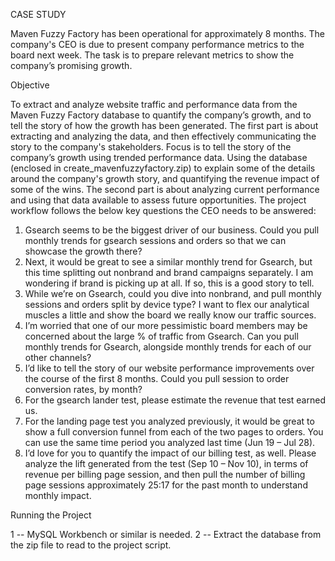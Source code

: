 CASE STUDY

Maven Fuzzy Factory has been operational for approximately 8 months. The company's CEO is due to present company performance metrics to the board next week. The task is to prepare relevant metrics to show the company’s promising growth.

Objective 

To extract and analyze website traffic and performance data from the Maven Fuzzy Factory database to quantify the company’s growth, and to tell the story of how the growth has been generated.
The first part is about extracting and analyzing the data, and then effectively communicating the story to the company's stakeholders. Focus is to tell the story of the company’s growth using trended performance data. Using the database (enclosed in create_mavenfuzzyfactory.zip) to explain some of the details around the company's growth story, and quantifying the revenue impact of some of the wins. The second part is about analyzing current performance and using that data available to assess future opportunities.
The project workflow follows the below key questions the CEO needs to be answered:

1.	Gsearch seems to be the biggest driver of our business. Could you pull monthly trends for gsearch sessions and orders so that we can showcase the growth there?
2.	Next, it would be great to see a similar monthly trend for Gsearch, but this time splitting out nonbrand and brand campaigns separately. I am wondering if brand is picking up at all. If so, this is a good story to tell.
3.	While we’re on Gsearch, could you dive into nonbrand, and pull monthly sessions and orders split by device type? I want to flex our analytical muscles a little and show the board we really know our traffic sources.
4.	I’m worried that one of our more pessimistic board members may be concerned about the large % of traffic from Gsearch. Can you pull monthly trends for Gsearch, alongside monthly trends for each of our other channels?
5.	I’d like to tell the story of our website performance improvements over the course of the first 8 months. Could you pull session to order conversion rates, by month?
6.	For the gsearch lander test, please estimate the revenue that test earned us.
7.	For the landing page test you analyzed previously, it would be great to show a full conversion funnel from each of the two pages to orders. You can use the same time period you analyzed last time (Jun 19 – Jul 28).
8.	I’d love for you to quantify the impact of our billing test, as well. Please analyze the lift generated from the test (Sep 10 – Nov 10), in terms of revenue per billing page session, and then pull the number of billing page sessions approximately 25:17 for the past month to understand monthly impact.

Running the Project 

1 -- MySQL Workbench or similar is needed. 2 -- Extract the database from the zip file to read to the project script.





